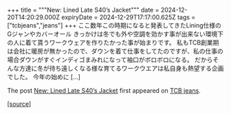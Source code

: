 +++
title = """New: Lined Late S40’s Jacket"""
date = 2024-12-20T14:20:29.000Z
expiryDate = 2024-12-29T17:17:00.625Z
tags = ["tcbjeans","jeans"]
+++
ここ数年この時期になると発表してきたLining仕様のGジャンやカバーオール きっかけは冬でも外や空調を効かす事が出来ない環境下の人に着て貰うワークウェアを作りたかった事が始まりです。 私もTCB創業期は会社に暖房が無かったので、ダウンを着て仕事をしてたのですが、私の仕事の場合ダウンがすぐインディゴまみれになって袖口がボロボロになる。 だからそんな方達に冬が待ち遠しくなる様な育てるワークウエアは私自身も熱望する企画でした。 今年の始めに \[…\]

The post [New: Lined Late S40’s Jacket](http://tcbjeans.com/2024/12/20/50474) first appeared on [TCB jeans](http://tcbjeans.com).

[[source]](http://tcbjeans.com/2024/12/20/50474)
